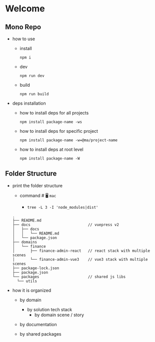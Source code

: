 # Welcome

## Mono Repo

- how to use

  - install
  
    ```shell
    npm i
    ```

  - dev

    ```shell
    npm run dev
    ```

  - build

    ```shell
    npm run build
    ```

- deps installation

  - how to install deps for all projects

    ```shell
    npm install package-name -ws
    ```

  - how to install deps for specific project

    ```shell
    npm install package-name -w=@ma/project-name
    ```

  - how to install deps at root level

    ```shell
    npm install package-name -W
    ```

## Folder Structure

- print the folder structure

  - command # 🖥️ `mac`

    - `tree -L 3 -I 'node_modules|dist'`

  ```shell
  .
  ├── README.md
  ├── docs                          // vuepress v2
  │   ├── docs
  │   │   └── README.md
  │   └── package.json
  ├── domains
  │   └── finance
  │       ├── finance-admin-react   // react stack with multiple scenes
  │       └── finance-admin-vue3    // vue3 stack with multiple scenes
  ├── package-lock.json
  ├── package.json
  └── packages                      // shared js libs
    └── utils
  ```

- how it is organized

  - by domain

    - by solution tech stack
      - by domain scene / story

  - by documentation
  - by shared packages
